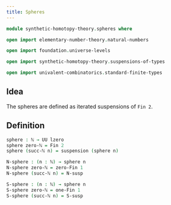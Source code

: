 ```yaml
---
title: Spheres
---
```


```agda
module synthetic-homotopy-theory.spheres where

open import elementary-number-theory.natural-numbers

open import foundation.universe-levels

open import synthetic-homotopy-theory.suspensions-of-types

open import univalent-combinatorics.standard-finite-types
```

## Idea

The spheres are defined as iterated suspensions of `Fin 2`.

## Definition

```agda
sphere : ℕ → UU lzero
sphere zero-ℕ = Fin 2
sphere (succ-ℕ n) = suspension (sphere n)

N-sphere : (n : ℕ) → sphere n
N-sphere zero-ℕ = zero-Fin 1
N-sphere (succ-ℕ n) = N-susp

S-sphere : (n : ℕ) → sphere n
S-sphere zero-ℕ = one-Fin 1
S-sphere (succ-ℕ n) = S-susp
```
